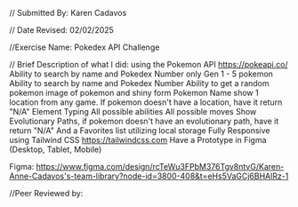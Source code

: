 
// Submitted By: Karen Cadavos

// Date Revised: 02/02/2025

//Exercise Name: Pokedex API Challenge

// Brief Description of what I did:
using the Pokemon API https://pokeapi.co/
Ability to search by name and Pokedex Number
only Gen 1 - 5 pokemon
Ability to search by name and Pokedex Number
Ability to get a random pokemon
image of pokemon and shiny form
Pokemon Name
show 1 location from any game. If pokemon doesn't have a location, have it return "N/A"
Element Typing
All possible abilities
All possible moves
Show Evolutionary Paths, if pokemon doesn't have an evolutionary path, have it return "N/A"
And a Favorites list utilizing local storage
Fully Responsive using Tailwind CSS https://tailwindcss.com
Have a Prototype in Figma (Desktop, Tablet, Mobile)

Figma: https://www.figma.com/design/rcTeWu3FPbM376Tgv8ntvG/Karen-Anne-Cadavos's-team-library?node-id=3800-408&t=eHs5VaGCj6BHAlRz-1

//Peer Reviewed by: